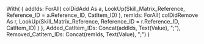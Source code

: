 With(
    {
        addIds: ForAll(
                    colDidAdd As a,
                    LookUp(Skill_Matrix_Reference, Reference_ID = a.Reference_ID, CatItem_ID)
                ),
        remIds: ForAll(
                    colDidRemove As r,
                    LookUp(Skill_Matrix_Reference, Reference_ID = r.Reference_ID, CatItem_ID)
                )
    },
    Added_CatItem_IDs:   Concat(addIds, Text(Value), ";"),
    Removed_CatItem_IDs: Concat(remIds, Text(Value), ";")
)
